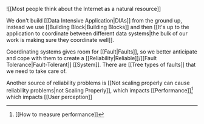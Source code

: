 ![[Most people think about the Internet as a natural resource]]

We don't build [[Data Intensive Application|DIAs]] from the ground up, instead we use [[Building Block|Building Blocks]] and then [[It's up to the application to coordinate between different data systems|the bulk of our work is making sure they coordinate well]].

Coordinating systems gives room for [[Fault|Faults]], so we better anticipate and cope with them to create a [[Reliability|Reliable]]/[[Fault Tolerance|Fault-Tolerant]] [[System]]. There are [[Tree types of faults]] that we need to take care of.

Another source of reliability problems is [[Not scaling properly can cause reliability problems|not Scaling Properly]], which impacts [[Performance]][^1] which impacts [[User perception]] 

[^1]: [[How to measure performance]]